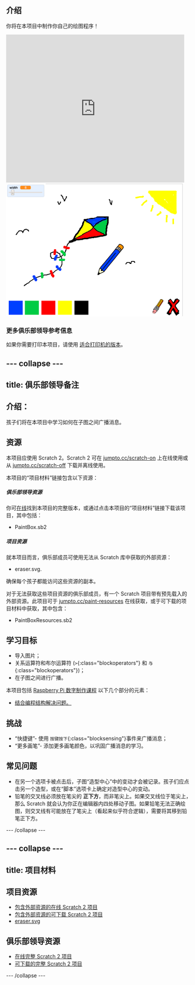 ## 介绍

你将在本项目中制作你自己的绘图程序！

<div class="scratch-preview">
  <iframe allowtransparency="true" width="485" height="402" src="https://scratch.mit.edu/projects/embed/63473366/?autostart=false" frameborder="0"></iframe>
  <img src="images/paint-final.png">
</div>

### 更多俱乐部领导参考信息

如果你需要打印本项目，请使用 [适合打印机的版本](https://projects.raspberrypi.org/en/projects/paint-box/print)。


--- collapse ---
---
title: 俱乐部领导备注
---


## 介绍：
孩子们将在本项目中学习如何在子图之间广播消息。

## 资源
本项目应使用 Scratch 2。Scratch 2 可在 [jumpto.cc/scratch-on](http://jumpto.cc/scratch-on) 上在线使用或从 [jumpto.cc/scratch-off](http://jumpto.cc/scratch-off) 下载并离线使用。

本项目的“项目材料”链接包含以下资源：

##### 俱乐部领导资源

你可<a href="http://scratch.mit.edu/projects/63473366/#editor">在线</a>找到本项目的完整版本，或通过点击本项目的“项目材料”链接下载该项目，其中包括：

+ PaintBox.sb2

##### 项目资源

就本项目而言，俱乐部成员可使用无法从 Scratch 库中获取的外部资源：

+ eraser.svg.

确保每个孩子都能访问这些资源的副本。

对于无法获取这些项目资源的俱乐部成员，有一个 Scratch 项目带有预先载入的外部资源。此项目可于 [jumpto.cc/paint-resources](http://jumpto.cc/paint-resources) 在线获取，或于可下载的项目材料中获取，其中包含：

+ PaintBoxResources.sb2 

## 学习目标
+ 导入图片；
+ 关系运算符和布尔运算符 (`>`{:class="blockoperators"} 和 `与`{:class="blockoperators"})；
+ 在子图之间进行广播。

本项目包括 [Raspberry Pi 数字制作课程](https://rpf.io/curriculum) 以下几个部分的元素：

+ [结合编程结构解决问题。](https://www.raspberrypi.org/curriculum/programming/builder)

## 挑战
+ “快捷键”- 使用 `按键按下`{:class="blocksensing"}事件来广播消息；
+ “更多画笔”- 添加更多画笔颜色，以巩固广播消息的学习。

## 常见问题
+ 在另一个选项卡被点击后，子图“造型中心”中的变动才会被记录。孩子们应点击另一个造型，或在“脚本”选项卡上确定对造型中心的变动。
+ 铅笔的交叉线必须放在笔尖的 **正下方**，而非笔尖上。如果交叉线位于笔尖上，那么 Scratch 就会认为你正在编辑器内四处移动子图。如果铅笔无法正确绘图，则交叉线有可能放在了笔尖上（看起来似乎符合逻辑），需要将其移到铅笔正下方。  


--- /collapse ---


--- collapse ---
---
title: 项目材料
---
## 项目资源
* [包含外部资源的在线 Scratch 2 项目](http://jumpto.cc/paint-resources)
* [包含外部资源的可下载 Scratch 2 项目](resources/PaintBoxResources.sb2)
* [eraser.svg](resources/eraser.svg)

## 俱乐部领导资源
* [在线完整 Scratch 2 项目](http://scratch.mit.edu/projects/63473366/#editor)
* [可下载的完整 Scratch 2 项目](resources/PaintBox.sb2)

--- /collapse ---